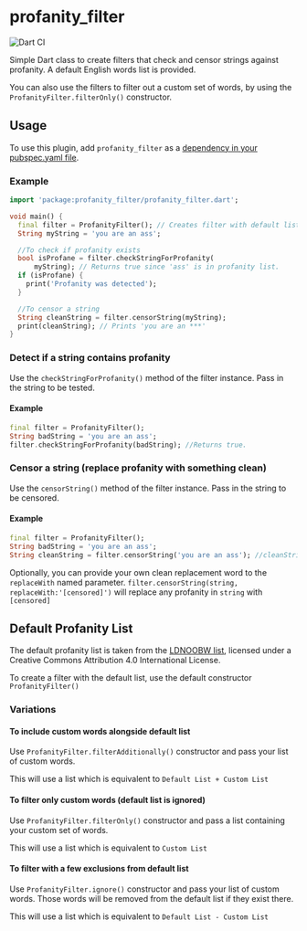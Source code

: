 # profanity_filter

![Dart CI](https://github.com/roshanrahman/profanity_filter/workflows/Dart%20CI/badge.svg)

Simple Dart class to create filters that check and censor strings against profanity. A default English words list is provided.

You can also use the filters to filter out a custom set of words, by using the `ProfanityFilter.filterOnly()` constructor. 

## Usage

To use this plugin, add `profanity_filter` as a [dependency in your pubspec.yaml file](https://flutter.dev/platform-plugins/).

### Example

```dart
import 'package:profanity_filter/profanity_filter.dart';

void main() {
  final filter = ProfanityFilter(); // Creates filter with default list.
  String myString = 'you are an ass';

  //To check if profanity exists
  bool isProfane = filter.checkStringForProfanity(
      myString); // Returns true since 'ass' is in profanity list.
  if (isProfane) {
    print('Profanity was detected');
  }

  //To censor a string
  String cleanString = filter.censorString(myString);
  print(cleanString); // Prints 'you are an ***'
}
```

### Detect if a string contains profanity

Use the `checkStringForProfanity()` method of the filter instance. Pass in the string to be tested.

#### Example

```dart
final filter = ProfanityFilter();
String badString = 'you are an ass';
filter.checkStringForProfanity(badString); //Returns true.
```

### Censor a string (replace profanity with something clean)

Use the `censorString()` method of the filter instance. Pass in the string to be censored.

#### Example

```dart
final filter = ProfanityFilter();
String badString = 'you are an ass';
String cleanString = filter.censorString('you are an ass'); //cleanString: 'you are an ***'
```

Optionally, you can provide your own clean replacement word to the `replaceWith` named parameter.
`filter.censorString(string, replaceWith:'[censored]')` will replace any profanity in `string` with `[censored]`

## Default Profanity List

The default profanity list is taken from the [LDNOOBW list](https://github.com/LDNOOBW/List-of-Dirty-Naughty-Obscene-and-Otherwise-Bad-Words), licensed under a Creative Commons Attribution 4.0 International License.

To create a filter with the default list, use the default constructor `ProfanityFilter()`

### Variations

#### To include custom words alongside default list

Use `ProfanityFilter.filterAdditionally()` constructor and pass your list of custom words.

This will use a list which is equivalent to `Default List + Custom List`

#### To filter only custom words (default list is ignored)

Use `ProfanityFilter.filterOnly()` constructor and pass a list containing your custom set of words.

This will use a list which is equivalent to `Custom List`

#### To filter with a few exclusions from default list

Use `ProfanityFilter.ignore()` constructor and pass your list of custom words. Those words will be removed from the default list if they exist there.

This will use a list which is equivalent to `Default List - Custom List`

